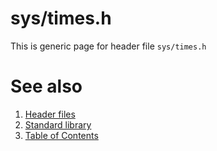 # sys/times.h
This is generic page for header file `sys/times.h`
# See also
1. [Header files](../README.md)
2. [Standard library](../../README.md)
3. [Table of Contents](../../../README.md)

